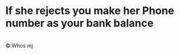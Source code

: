 <!DOCTYPE html>
<html lang="en">
<head>
    <meta charset="UTF-8">
    <title>Pubg</title>
</head>
<body>
<h1>If she rejects you make her Phone number as your bank balance</h1><br>
&copy:Whos mj
<footer>
 </footer>    
</body>
</html>
